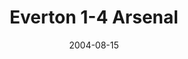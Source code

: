 ---
layout: post
title: Everton 1-4 Arsenal
date: 2004-08-15
categories: premier-league
video: VB1JXoOYwjY
summary: Arsenal start the defence of their title with a convincing win over Everton
permalink: 2004/everton-1-4-arsenal
---